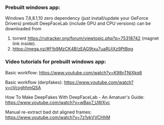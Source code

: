 ### Prebuilt windows app:

Windows 7,8,8.1,10 zero dependency (just install/update your GeForce Drivers) prebuilt DeepFaceLab (include GPU and CPU versions) can be downloaded from 
1) torrent https://rutracker.org/forum/viewtopic.php?p=75318742 (magnet link inside).
2) https://mega.nz/#F!b9MzCK4B!zEAG9txu7uaRUjXz9PtBqg

### Video tutorials for prebuilt windows app:

Basic workflow: https://www.youtube.com/watch?v=K98nTNjXkq8

Basic workflow (derpfakes): https://www.youtube.com/watch?v=cVcyghhmQSA

How To Make DeepFakes With DeepFaceLab - An Amatuer's Guide: https://www.youtube.com/watch?v=wBax7_UWXvc

Manual re-extract bad dst aligned frames: https://www.youtube.com/watch?v=7z1ykVVCHhM